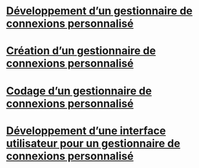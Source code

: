 # [Développement d’un gestionnaire de connexions personnalisé](developing-a-custom-connection-manager.md)
# [Création d’un gestionnaire de connexions personnalisé](creating-a-custom-connection-manager.md)
# [Codage d’un gestionnaire de connexions personnalisé](coding-a-custom-connection-manager.md)
# [Développement d’une interface utilisateur pour un gestionnaire de connexions personnalisé](developing-a-user-interface-for-a-custom-connection-manager.md)
